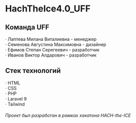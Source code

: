 # HachTheIce4.0_UFF

## Команда UFF
· Лаптева Милана Виталиевна - менеджер  
· Семенова Августина Максимовна - дизайнер  
· Ефимов Степан Серегеевич - разработчик  
· Иванов Виктор Алдарович - разработчик  
 
## Стек технологий

· HTML  
· CSS  
· PHP  
· Laravel 9  
· Tailwind  

###### Проект был разработан в рамках хакатона HACH-the-ICE
